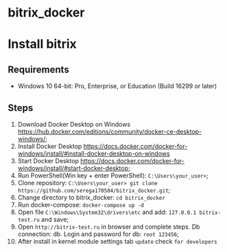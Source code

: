 # bitrix_docker
Install bitrix
==========================================
Requirements
---------------------------------------
* Windows 10 64-bit: Pro, Enterprise, or Education (Build 16299 or later)

Steps
---
1. Download Docker Desktop on Windows <https://hub.docker.com/editions/community/docker-ce-desktop-windows/>;
2. Install Docker Desktop <https://docs.docker.com/docker-for-windows/install/#install-docker-desktop-on-windows>
3. Start Docker Desktop <https://docs.docker.com/docker-for-windows/install/#start-docker-desktop>;
4. Run PowerShell(Win key + enter PowerShell):
```C:\Users\your_user>```;
5. Clone repository:
```C:\Users\your_user> git clone https://github.com/serega170584/bitrix_docker.git```;
6. Change directory to bitrix_docker:
```cd bitrix_docker```
7. Run docker-compose:
```docker-compose up -d```
8. Open file ```C:\Windows\System32\drivers\etc``` and add: ```127.0.0.1 bitrix-test.ru``` and save;
9. Open ```http://bitrix-test.ru``` in browser and complete steps. Db connection: db. Login and password for db: ```root 123456```;
10. After install in kernel module settings tab ```update``` check ```for developers```
